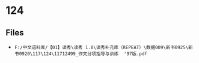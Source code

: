 # 124

## Files

- `F:/中文语料库/【01】读秀\读秀 1.0\读秀补充库（REPEAT）\数据009\新书0925\新书0920\117\124\11712499_作文分项指导与训练  '97版.pdf`
